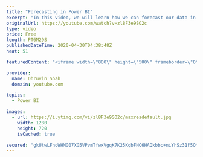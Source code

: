 ```yaml
---
title: "Forecasting in Power BI"
excerpt: "In this video, we will learn how we can forecast our data in Power BI. We will be discussing which visualization supports forecasting in Power BI. We can perform forecasting with a Line chart in Power BI.  In this video, we have taken an example of a real-life scenario to forecast our data.  Stay Connected"
originalUrl: https://youtube.com/watch?v=zl8F3e9SO2c
type: video
price: Free
length: PT6M29S
publishedDateTime: 2020-04-30T04:38:48Z
heat: 51

featuredContent: "<iframe width=\"800\" height=\"500\" frameborder=\"0\" src=\"https://www.youtube.com/embed/zl8F3e9SO2c\" allow=\"accelerometer; autoplay; encrypted-media; gyroscope; picture-in-picture\" allowfullscreen></iframe>"

provider:
  name: Dhruvin Shah
  domain: youtube.com

topics:
  - Power BI

images:
  - url: https://i.ytimg.com/vi/zl8F3e9SO2c/maxresdefault.jpg
    width: 1280
    height: 720
    isCached: true

secured: "gkUtwLFnoWHMG07XG5VPvmTfwxVgqK7K25KqbFHC6HAQkbbc+niYhSz31f5OYuUul6jf6gXOYbRpAp4r4tJo8OPlIb/33GmSqYl1PfIPLhmZAIaeLigLvyOkm3sQsqvWpUvrZ2F8kyzdW+r/A7anVgvCdrVdFeoGoSE6AqRNvAE/Oc/wSi5mF361ybPRr/62Ysl7k6vxEcKCx9+IF3WLst9bbxeJxAlatATG+Sa43pmdM42P17gu1r9Ink2QNNUZTHUXURvKSYm2TaO+hryBPvayi+si4PvbOAWg73hCt7NnQsSV5EX7tjOMPDy/ixK+Y/WAZqaCTYnIrb3hIiPUNYzm9wQAE733dJOBgV/xxrTWfXxdETyQa5SlKStgminNBom1hfV8H/k8IDiyKGPJWqkzvOdUyd6NdXzG9WS9jdk=;SRgImC9G4WcBQJ2JBhjpCw=="
---
```


